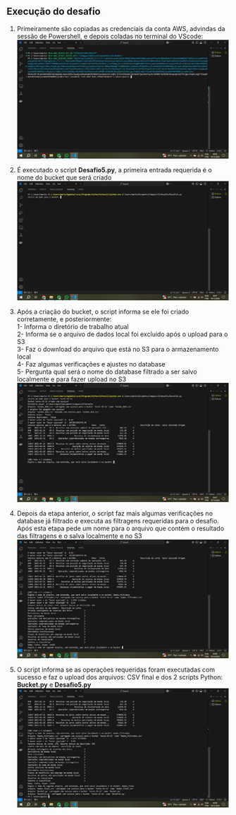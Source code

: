 ## Execução do desafio

1. Primeiramente são copiadas as credenciais da conta AWS, advindas da sessão de Powershell, e depois coladas no terminal do VScode:
![Execução 01](../evidencias/Exec_01.png)

2. É executado o script **Desafio5.py**, a primeira entrada requerida é o nome do bucket que será criado
![Execução 02](../evidencias/Exec_02.png)

3. Após a criação do bucket, o script informa se ele foi criado corretamente, e posteriormente:<br>
1- Informa o diretório de trabalho atual<br>
2- Informa se o arquivo de dados local foi excluido após o upload para o S3<br>
3- Faz o download do arquivo que está no S3 para o armazenamento local<br>
4- Faz algumas verificações e ajustes no database<br>
5- Pergunta qual será o nome do database filtrado a ser salvo localmente e para fazer upload no S3
![Execução 03](../evidencias/Exec_03.png)

4. Depois da etapa anterior, o script faz mais algumas verificações no database já filtrado e executa as filtragens requeridas para o desafio. Após esta etapa pede um nome para o arquivo que contém o resultado das filtragens e o salva localmente e no S3
![Execução 04](../evidencias/Exec_04.png)

5. O script informa se as operações requeridas foram executadas com sucesso e faz o upload dos arquivos: CSV final e dos 2 scripts Python: **Bucket.py** e **Desafio5.py**
![Execução 05](../evidencias/Exec_05.png)